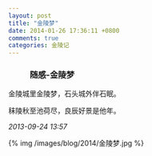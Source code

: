 ```yaml
---
layout: post
title: "金陵梦"
date: 2014-01-26 17:36:11 +0800
comments: true
categories: 金陵记
---
```


###            **随感-金陵梦**

金陵城里金陵梦，石头城外伴石眠。

秣陵秋至池荷尽，良辰好景是他年。


*2013-09-24 13:57*

{% img /images/blog/2014/金陵梦.jpg %}